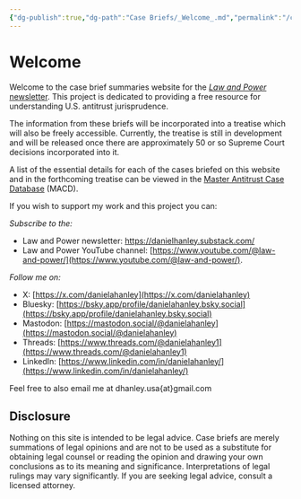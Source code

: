 ```yaml
---
{"dg-publish":true,"dg-path":"Case Briefs/_Welcome_.md","permalink":"/case-briefs/welcome/","title":"Welcome","hide":true,"pinned":true,"tags":["gardenEntry"]}
---
```


# Welcome

Welcome to the case brief summaries website for the [*Law and Power* newsletter](https://danielhanley.substack.com/). This project is dedicated to providing a free resource for understanding U.S. antitrust jurisprudence. 

The information from these briefs will be incorporated into a treatise which will also be freely accessible. Currently, the treatise is still in development and will be released once there are approximately 50 or so Supreme Court decisions incorporated into it.

A list of the essential details for each of the cases briefed on this website and in the forthcoming treatise can be viewed in the [Master Antitrust Case Database](https://airtable.com/appLm6UmdOBoIsKrK/shrIMhxRBDo5EiHkq/tblNU84OLWGlPEIgG/viw6R8Aiu6UnmIx9r) (MACD).

If you wish to support my work and this project you can:

_Subscribe to the:_
- Law and Power newsletter: https://danielhanley.substack.com/
- Law and Power YouTube channel: [https://www.youtube.com/@law-and-power/](https://www.youtube.com/@law-and-power/).

_Follow me on:_
- X: [https://x.com/danielahanley](https://x.com/danielahanley)
- Bluesky: [https://bsky.app/profile/danielahanley.bsky.social](https://bsky.app/profile/danielahanley.bsky.social)
- Mastodon: [https://mastodon.social/@danielahanley](https://mastodon.social/@danielahanley)
- Threads: [https://www.threads.com/@danielahanley1](https://www.threads.com/@danielahanley1)
- LinkedIn: [https://www.linkedin.com/in/danielahanley/](https://www.linkedin.com/in/danielahanley/)

Feel free to also email me at dhanley.usa{at}gmail.com
## Disclosure 

Nothing on this site is intended to be legal advice. Case briefs are merely summations of legal opinions and are not to be used as a substitute for obtaining legal counsel or reading the opinion and drawing your own conclusions as to its meaning and significance. Interpretations of legal rulings may vary significantly. If you are seeking legal advice, consult a licensed attorney.

